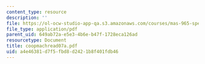 ```yaml
---
content_type: resource
description: ''
file: https://ol-ocw-studio-app-qa.s3.amazonaws.com/courses/mas-965-special-topics-in-media-technology-cooperative-machines-fall-2003/a4e46381d7f5fbd8d2421b8f401fdb46_coopmachread07a.pdf
file_type: application/pdf
parent_uid: 649ab72a-e5e3-4b6e-b47f-1728eca126ad
resourcetype: Document
title: coopmachread07a.pdf
uid: a4e46381-d7f5-fbd8-d242-1b8f401fdb46
---
```

